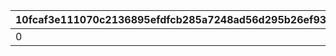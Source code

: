 |10fcaf3e111070c2136895efdfcb285a7248ad56d295b26ef93139f0aeda12b3|450c3bb522669d82d2d87d3d9d89e558369df4bc5a71441da73745e5fa2f4fd3|156aaa724e6c5c49d4e9a69ab04c457843d5b2acf0d8c8af226fb94bdc51430c|29e62154fbf3fe18df6031d585faa4cd3a28dc015ed5dc01c751abddfa4df633|094780654b0c9c5141403663979008ab4026ebbecbd2cabca4d29ac7d0a1560b|0c72e79a2d26d533a975ed83d23440a78819edd8f8a6cc9b2d52a04846030d99|d35dde09f8cbe944da608291eef09ea4f9237d351a89d2dd6948776dd76582d9|63bc40180ceeb16dd091331469f333ecb631cfdd437f123f1ecfcf9068a0f19e|08f7f72bddba2c9adc1ab2fa7a139666b98b89899520a2bccd51dd404b8428b7|438726b72d1cc029a346569dcb5fa00fd0188bb4aac67d67b3fd9345f9ed5977|4bd68a044ced3829fcce34ca176c5c32b9da24540024949b24b9df7066cfc903|
| --- | --- | --- | --- | --- | --- | --- | --- | --- | --- | --- |
|0|1|0|0|0|0|2|1|109701|109801|0|